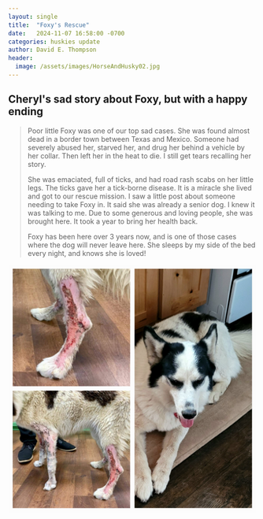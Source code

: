 ```yaml
---
layout: single
title:  "Foxy's Rescue"
date:   2024-11-07 16:58:00 -0700
categories: huskies update
author: David E. Thompson
header:
  image: /assets/images/HorseAndHusky02.jpg
---
```

## Cheryl's sad story about Foxy, but with a happy ending

>Poor little Foxy was one of our top sad cases. She was found almost dead in a border town between Texas and Mexico. Someone had severely abused her, starved her, and drug her behind a vehicle by her collar. Then left her in the heat to die. I still get tears recalling her story. 
>
> She was emaciated, full of ticks, and had road rash scabs on her little legs. The ticks gave her a tick-borne disease. It is a miracle she lived and got to our rescue mission. I saw a little post about someone needing to take Foxy in. It said she was already a senior dog. I knew it was talking to me. Due to some generous and loving  people, she was brought here. It took a year to bring her health back. 
>
> Foxy has been here over 3 years now, and is one of those cases where the dog will never leave here. She sleeps by my side of the bed every night, and knows she is loved!  

<img src="/assets/images/Foxy.jpg"/>